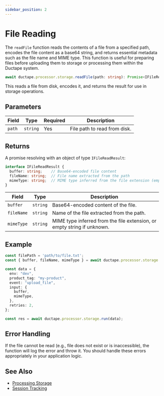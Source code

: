 ```yaml
---
sidebar_position: 2
---
```


# File Reading

The `readFile` function reads the contents of a file from a specified path, encodes the file content as a base64 string, and returns essential metadata such as the file name and MIME type. This function is useful for preparing files before uploading them to storage or processing them within the Ductape system.

```ts
await ductape.processor.storage.readFile(path: string): Promise<IFileReadResult>
```

This reads a file from disk, encodes it, and returns the result for use in storage operations.


## Parameters

| Field   | Type     | Required | Description                  |
| ------- | -------- | -------- | ---------------------------- |
| `path`  | `string` | Yes      | File path to read from disk. |


## Returns

A promise resolving with an object of type `IFileReadResult`:

```ts
interface IFileReadResult {
  buffer: string;    // Base64-encoded file content
  fileName: string;  // File name extracted from the path
  mimeType: string;  // MIME type inferred from the file extension (empty string if unknown)
}
```

| Field      | Type     | Description                                                             |
| ---------- | -------- | ----------------------------------------------------------------------- |
| `buffer`   | `string` | Base64-encoded content of the file.                                     |
| `fileName` | `string` | Name of the file extracted from the path.                               |
| `mimeType` | `string` | MIME type inferred from the file extension, or empty string if unknown. |


## Example

```ts
const filePath = 'path/to/file.txt';
const { buffer, fileName, mimeType } = await ductape.processor.storage.readFile(filePath);

const data = {
  env: "dev",
  product_tag: "my-product",
  event: "upload_file",
  input: {
    buffer,
    mimeType,
  },
  retries: 2,
};

const res = await ductape.processor.storage.run(data);
```


## Error Handling

If the file cannot be read (e.g., file does not exist or is inaccessible), the function will log the error and throw it. You should handle these errors appropriately in your application logic.


## See Also

* [Processing Storage](./)
* [Session Tracking](../sessions)

